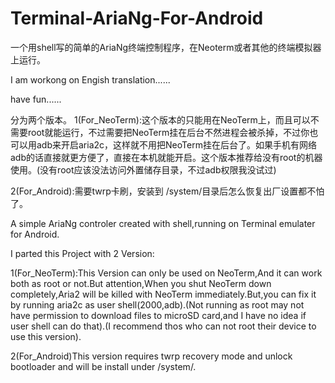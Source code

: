 # Terminal-AriaNg-For-Android
一个用shell写的简单的AriaNg终端控制程序，在Neoterm或者其他的终端模拟器上运行。

I am workong on Engish translation......

have fun......

分为两个版本。
1(For_NeoTerm):这个版本的只能用在NeoTerm上，而且可以不需要root就能运行，不过需要把NeoTerm挂在后台不然进程会被杀掉，不过你也可以用adb来开启aria2c，这样就不用把NeoTerm挂在后台了。如果手机有网络adb的话直接就更方便了，直接在本机就能开启。这个版本推荐给没有root的机器使用。(没有root应该没法访问外置储存目录，不过adb权限我没试过)

2(For_Android):需要twrp卡刷，安装到 /system/目录后怎么恢复出厂设置都不怕了。



A simple AriaNg controler created with shell,running on Terminal emulater for Android.

I parted this Project with 2 Version:
 
1(For_NeoTerm):This Version can only be used on NeoTerm,And it can work both as root or not.But attention,When you shut NeoTerm down completely,Aria2 will be killed with NeoTerm immediately.But,you can fix it by running aria2c as user shell(2000,adb).(Not running as root may not have permission to download files to microSD card,and I have no idea if user shell can do that).(I recommend thos who can not root their device to use this version).

2(For_Android)This version requires twrp recovery mode and unlock bootloader and will be install under /system/.
